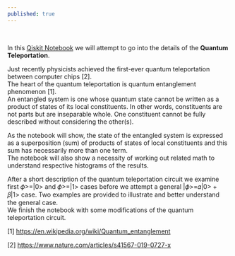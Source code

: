 ```yaml
---
published: true
---
```

 

In this [Qiskit
Notebook](https://github.com/samlip-blip/quantum_teleportation/blob/master/QuantumTeleportation.ipynb)
we will attempt to go into the details of the **Quantum Teleportation**.

Just recently physicists achieved the first-ever quantum teleportation between
computer chips [2].  
The heart of the quantum teleportation is 
quantum entanglement phenomenon [1].  
An entangled system is one whose quantum state cannot be written as a product of
states of its local constituents. In other words, constituents are not parts but
are inseparable whole. One constituent cannot be fully described without
considering the other(s).

As the notebook will show, the state of the entangled system is expressed as a
superposition (sum) of products of states of local constituents and this sum has
necessarily more than one term.  
The notebook will also show a necessity of working out related math to
understand respective histograms of the results.

After a short description of the quantum teleportation circuit we examine first
𝜙\>=\|0\> and 𝜙\>=\|1\> cases before we attempt a general \|𝜙\>=𝛼\|0\> + 𝛽\|1\>
case. Two examples are provided to illustrate and better understand the general
case.  
We finish the notebook with some modifications of the quantum teleportation
circuit.

[1] <https://en.wikipedia.org/wiki/Quantum_entanglement> 

[2] <https://www.nature.com/articles/s41567-019-0727-x>
